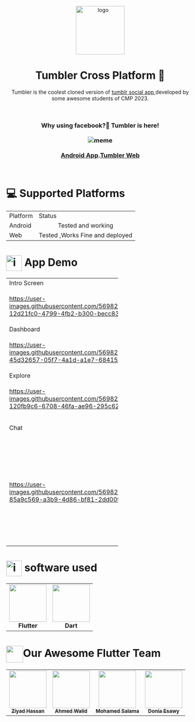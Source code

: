  <p align="center">
  <img src="https://i.ibb.co/W51WVrj/logo.png" alt="logo" height="130" />
</p>  
<h1 align="center">
 Tumbler Cross Platform 🤳
  </h1>
 <p align="center">
Tumbler is the coolest cloned version of <a href="https://www.tumblr.com/"> tumblr social app </a> developed by some awesome students of CMP 2023.
 </p>
<br/>
  <h3 align="center" >
  Why using facebook?🤔 Tumbler is here! </br></br>
  <img src="https://c.tenor.com/tX_T48A14BwAAAAM/khaby-really.gif" alt="meme"/>
  </br></br>
   <a href="https://drive.google.com/file/d/1haxn3JmQ8tf4rdUYAw0N9KSYRcSMUSoA/view?usp=sharing"> Android App</a>.<a href="https://fweb.tumbler.social/">Tumbler Web</a>

 </a>
   </h3> 
 </br>
<h1> 
 💻 Supported Platforms
 </h1>
<div display="flex">
  <table width="auto" align="center" >
  <tr>
<td> Platform </td>
   <td> Status </td> 
   </tr>
    <tr>
<td> Android </td>
     <td align="center"> 
     Tested and working
     </td> 
   </tr>
    <tr>
<td> Web </td>
   <td> Tested ,Works Fine and deployed </td> 
  </tr>
   
  </table >
</div>
<H1>
<img src="https://raw.githubusercontent.com/seanprashad/slackmoji/master/emoji/blob/blob-b1nzy-gif.gif" alt="icons8-pacman-48" border="0" width=42px align="center"/> App Demo
 </H1>
   

<table style="table-layout: fixed;
    width: 300px;">
<tr>
<td>
 Intro Screen
 </td>
 <td>
  Intro Carousel
 </td>
 <td>
  Login
 </td>
</tr>

 <tr>

 <td>

https://user-images.githubusercontent.com/56982963/156159605-12d21fc0-4799-4fb2-b300-becc83a23f64.mp4


 </td>
 <td>
  



https://user-images.githubusercontent.com/56982963/156159957-89b0d535-e4d5-4f76-90ff-55b7f22d9134.mp4



 </td>
 <td>
  

https://user-images.githubusercontent.com/56982963/156159786-54d485a3-5f3f-4579-888b-d7796d45cae5.mp4


 </td>
</tr>
 
 <tr>
<td>
 Dashboard
 </td>
 <td>
  Create Posts
 </td>
 <td>
  Posts options
 </td>
 
</tr>
 
 <tr>
<td>
 

https://user-images.githubusercontent.com/56982963/156159994-45d32657-05f7-4a1d-a1e7-684155505427.mp4


 
 </td>
 <td>
  
  
  

https://user-images.githubusercontent.com/56982963/156160053-e308f3fe-db0f-4373-85d6-6756e386061b.mp4


  
  
 </td>
 <td>
  
  
  https://user-images.githubusercontent.com/56982963/156160096-0ec37d40-9774-47c0-9f6a-eb6a1c6cb8ce.mp4

  
  
  
 </td>
 
</tr>
 
 <tr>

 <td>
  Explore
 </td>
 <td>
  Search
 </td>
 <td>
  Tags
 </td>
</tr>
 
 <tr>

 <td>
  
  
  
https://user-images.githubusercontent.com/56982963/156160188-120fb9c6-6708-46fa-ae96-295c624426c2.mp4

 
  
  
  </td>

 <td>
  
  

https://user-images.githubusercontent.com/56982963/156160236-101da0c3-33b0-4f72-b657-c92bd9c89064.mp4


  
 </td>
 <td>
  


https://user-images.githubusercontent.com/56982963/156160307-f99a689e-0e78-4796-9d1e-e8ab8b278f01.mp4


  
 </td>
</tr>
 
  <tr>

 <td>
  
  
  Chat
 
   </td>
   
 <td>
  
  
  Profile
 
   
   </td>
 <td>
 
 error page
 
   </td>
</tr>
 
 <tr>

 <td>

  
  

https://user-images.githubusercontent.com/56982963/156160388-85a9c569-a3b9-4d86-bf81-2dd009a94b95.mp4


  
  
 </td>

 <td>




https://user-images.githubusercontent.com/56982963/156160420-21d30827-c2b9-4d6a-abc0-eed3cca48cca.mp4


  
  
  
 </td>
 
  <td>
  

<img src="https://user-images.githubusercontent.com/56982963/156161069-0036210d-4d50-41ed-a108-879d247b9444.jpg" alt="icons8-pacman-48" border="0" width=280px align="center"/>


  
 </td>
</tr>
</table>
 <H1>
<img src="https://raw.githubusercontent.com/seanprashad/slackmoji/master/emoji/blob/blob-bongo-gif.gif" alt="icons8-pacman-48" border="0" width=42px align="center"/> software used
 </H1>
  <table align="center">
  <tr>
   <td align="center"><img src="https://cdn.iconscout.com/icon/free/png-256/flutter-2038877-1720090.png" width="100px;" alt=""/><br /><b>Flutter</b><br />
   </td>
    <td align="center"><img src="https://www.fluttericon.com/logo_dart_192px.svg" width="100px;" alt="" /><br /><b>Dart</b><br />
    </td>
    </tr>
  </table>
 <h1> <img src="https://raw.githubusercontent.com/seanprashad/slackmoji/master/emoji/blob/blob-high-five.png" width=45px  alt="" align="center"/>Our Awesome Flutter Team  
 </h1>
<div align="center">
<table>
  <tr>
    <td align="center"><a href="https://github.com/Ziyadhassan"><img src="https://avatars.githubusercontent.com/u/56728268?v=4" width="100px;" alt=""/><br /><sub><b>Ziyad Hassan</b></sub></a><br />
    </td><td align="center"><a href="https://github.com/Ahmed-walid"><img src="https://avatars.githubusercontent.com/u/62077516?v=4" width="100px;" alt=""/><br /><sub><b>Ahmed Walid</b></sub></a><br />
    </td><td align="center"><a href="https://github.com/Mohammed-Salama"><img src="https://avatars.githubusercontent.com/u/62220722?v=4" width="100px;" alt=""/><br /><sub><b>Mohamed Salama</b></sub></a><br />
    </td> <td align="center"><a href="https://github.com/DoniaEsawi"><img src="https://avatars.githubusercontent.com/u/56982963?s=400&u=53aa0bf3394c2bbedcfc897dd2b97ef7d255faad&v=4" width="100px;" alt=""/><br /><sub><b>Donia Esawy</b></sub></a><br />
    </td>
    </tr>
  </table>
